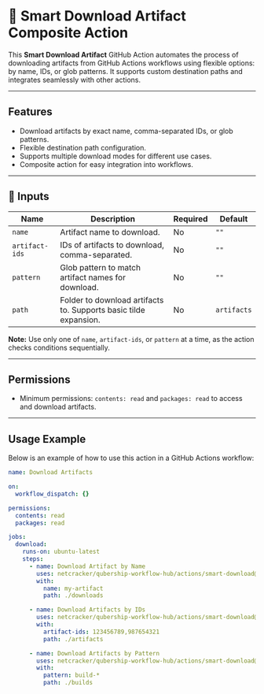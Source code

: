 # 🚀 Smart Download Artifact Composite Action

This **Smart Download Artifact** GitHub Action automates the process of downloading artifacts from GitHub Actions workflows using flexible options: by name, IDs, or glob patterns. It supports custom destination paths and integrates seamlessly with other actions.

---

## Features

- Download artifacts by exact name, comma-separated IDs, or glob patterns.
- Flexible destination path configuration.
- Supports multiple download modes for different use cases.
- Composite action for easy integration into workflows.

---

## 📌 Inputs

| Name          | Description                                                                 | Required | Default     |
|---------------|-----------------------------------------------------------------------------|----------|-------------|
| `name`        | Artifact name to download.                                                  | No       | `""`        |
| `artifact-ids`| IDs of artifacts to download, comma-separated.                             | No       | `""`        |
| `pattern`     | Glob pattern to match artifact names for download.                         | No       | `""`        |
| `path`        | Folder to download artifacts to. Supports basic tilde expansion.           | No       | `artifacts` |

**Note:** Use only one of `name`, `artifact-ids`, or `pattern` at a time, as the action checks conditions sequentially.

---

## Permissions

- Minimum permissions: `contents: read` and `packages: read` to access and download artifacts.

---

## Usage Example

Below is an example of how to use this action in a GitHub Actions workflow:

```yaml
name: Download Artifacts

on:
  workflow_dispatch: {}

permissions:
  contents: read
  packages: read

jobs:
  download:
    runs-on: ubuntu-latest
    steps:
      - name: Download Artifact by Name
        uses: netcracker/qubership-workflow-hub/actions/smart-download@v1.0.6
        with:
          name: my-artifact
          path: ./downloads

      - name: Download Artifacts by IDs
        uses: netcracker/qubership-workflow-hub/actions/smart-download@v1.0.6
        with:
          artifact-ids: 123456789,987654321
          path: ./artifacts

      - name: Download Artifacts by Pattern
        uses: netcracker/qubership-workflow-hub/actions/smart-download@v1.0.6
        with:
          pattern: build-*
          path: ./builds
```
